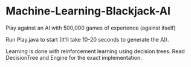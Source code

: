 # Machine-Learning-Blackjack-AI
Play against an AI with 500,000 games of experience (against itself)

Run Play.java to start (It'll take 10-20 seconds to generate the AI).

Learning is done with reinforcement learning using decision trees. 
Read DecisionTree and Engine for the exact implementation.
